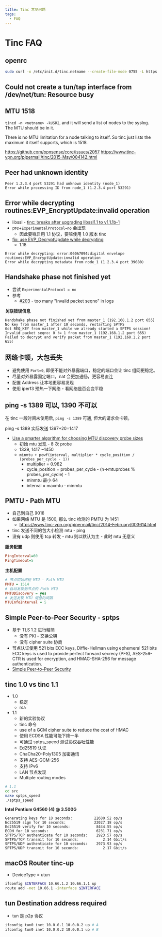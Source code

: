 ```yaml
---
title: Tinc 常见问题
tags:
  - FAQ
---
```


# Tinc FAQ

## openrc

```bash
sudo curl -o /etc/init.d/tinc.netname --create-file-mode 0755 -L https://github.com/wenerme/wener/blob/master/notes/service/network/vpn/tinc/tinc.openrc.sh
```

## Could not create a tun/tap interface from /dev/net/tun: Resource busy

## MTU 1518

`tincd -n <netname> -kUSR2`, and it will send a list of nodes to the syslog. The MTU should be in it.

There is no MTU limitation for a node talking to itself. So tinc just
lists the maximum it itself supports, which is 1518.

https://github.com/opnsense/core/issues/2057
https://www.tinc-vpn.org/pipermail/tinc/2015-May/004142.html

## Peer had unknown identity

```
Peer 1.2.3.4 port 53291 had unknown identity (node_1)
Error while processing ID from node_1 (1.2.3.4 port 53291)
```

## Error while decrypting routines:EVP_EncryptUpdate:invalid operation

- libssl - [tinc: breaks after upgrading libssl1.1 to v1.1.1b-1](https://bugs.debian.org/cgi-bin/bugreport.cgi?bug=923438)
- pre+`ExperimentalProtocol=no` 会出现
  - 因此要嘛启用 1.1 协议，要嘛使用 1.0 版本 tinc
- [fix: use EVP_DecryptUpdate while decrypting](https://github.com/gsliepen/tinc/commit/2b0aeec02d64bb4724da9ff1dbc19b7d35d7c904)
  - 1.18

```
Error while decrypting: error:060A7094:digital envelope routines:EVP_EncryptUpdate:invalid operation
Error while decrypting metadata from node_1 (1.2.3.4 port 39080)
```

## Handshake phase not finished yet

- 尝试 `ExperimentalProtocol = no`
- 参考
  - [#203](https://github.com/gsliepen/tinc/issues/203) - too many "Invalid packet seqno" in logs

**关联错误信息**

```
Handshake phase not finished yet from master_1 (192.168.1.2 port 655)
No key from master_1 after 10 seconds, restarting SPTPS
Got REQ_KEY from master_1 while we already started a SPTPS session!
Invalid packet seqno: 0 != 1 from master_1 (192.168.1.2 port 655)
Failed to decrypt and verify packet from master_1 (192.168.1.2 port 655)
```

## 网络卡顿，大包丢失

- 避免使用 `Port=0`, 即便不能对外暴露端口，稳定的端口会让 tinc 组网更稳定。
- 尽量对外暴露固定端口，nat 会更加通畅，更容易直连
- 配置 Address 让本地更容易发现
- 使用 iperf3 预热一下网络 - 看网络是否会变平稳

## ping -s 1389 可以, 1390 不可以

在 tinc 一段时间未使用后, `ping -s 1389` 可通, 但大的请求会卡顿。

ping -s 1389 实际发送 1397+20=1417

- [Use a smarter algorithm for choosing MTU discovery probe sizes](https://github.com/gsliepen/tinc/commit/24d28adf64934c8d726959e25dce8c10dbd10d1f)
  - 初始 mtu 发现 - 8 次 probe
  - 1339, 1417 ~1450
  - `minmtu + powf(interval, multiplier * cycle_position / (probes_per_cycle - 1))`
    - multiplier = 0.982
    - cycle_position = probes_per_cycle - (n->mtuprobes % probes_per_cycle) - 1
    - minmtu 最小 64
    - interval = maxmtu - minmtu

## PMTU - Path MTU

- 自己到自己 9018
- 如果网络 MTU 是 1500, 那么 tinc 检测的 PMTU 为 1451
  - https://www.tinc-vpn.org/pipermail/tinc/2014-February/003614.html
- tinc 发送不同的包大小检测 mtu - ping
- 没有 udp 则使用 tcp 转发 - mtu 则以默认为主 - 此时 mtu 无意义

**服务配置**

```ini
PingInterval=60
PingTimeout=5
```

**主机配置**

```ini
# 节点初始路径 MTU - Path MTU
PMTU = 1514
# 自动发现到节点的 Path MTU
PMTUDiscovery = yes
# 发送发现 MTU 消息的间隔
MTUInfoInterval = 5
```

## Simple Peer-to-Peer Security - sptps

- 基于 TLS 1.2 进行精简
  - 没有 PKI - 交换公钥
  - 没有 cipher suite 协商
- 节点认证使用 521 bits ECC keys, Diffie-Hellman using ephemeral 521 bits ECC keys is used to provide perfect forward secrecy (PFS), AES-256-CTR is used for encryption, and HMAC-SHA-256 for message authentication.
- [Simple Peer-to-Peer Security](https://www.tinc-vpn.org/documentation-1.1/Simple-Peer_002dto_002dPeer-Security.html)

## tinc 1.0 vs tinc 1.1

- 1.0
  - 稳定
  - rsa
- 1.1
  - 新的实验协议
  - tinc 命令
  - use of a GCM cipher suite to reduce the cost of HMAC
  - 使用 ECDSA 性能可能下降一半
  - 可通过 sptps_speed 测试协议吞吐性能
  - Ed25519 认证
  - ChaCha20-Poly1305 加密通讯
  - 支持 AES-GCM-256
  - 支持 IPv6
  - LAN 节点发现
  - Multiple routing modes

```bash
# 1.1
cd src
make sptps_speed
./sptps_speed
```

**Intel Pentium G4560 (4) @ 3.500G**

```
Generating keys for 10 seconds:          22600.52 op/s
Ed25519 sign for 10 seconds:             22027.18 op/s
Ed25519 verify for 10 seconds:            8444.55 op/s
ECDH for 10 seconds:                      6231.71 op/s
SPTPS/TCP authenticate for 10 seconds:    2923.57 op/s
SPTPS/TCP transmit for 10 seconds:           2.14 Gbit/s
SPTPS/UDP authenticate for 10 seconds:    2973.93 op/s
SPTPS/UDP transmit for 10 seconds:           2.17 Gbit/s
```

## macOS Router tinc-up

- DeviceType = utun

```sh
ifconfig $INTERFACE 10.66.1.2 10.66.1.1 up
route add -net 10.66.1 -interface $INTERFACE
```

## tun Destination address required

- tun 是 p2p 协议

```bash
ifconfig tun0 inet 10.0.0.1 10.0.0.2 up # A
ifconfig tun0 inet 10.0.0.2 10.0.0.1 up # B
```
